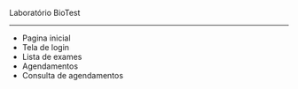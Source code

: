 Laboratório BioTest



---------------------------------


 
* Pagina inicial
* Tela de login
* Lista de exames
* Agendamentos
* Consulta de agendamentos

